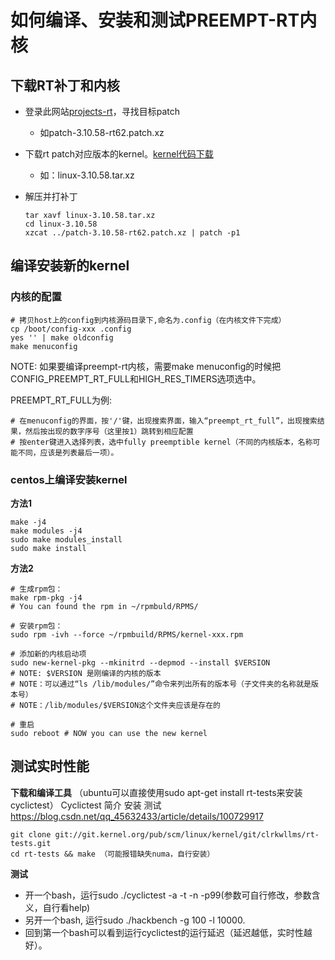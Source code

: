 如何编译、安装和测试PREEMPT-RT内核
==================================

下载RT补丁和内核
-------------------------------------------------------------------------------

* 登录此网站[projects-rt](https://www.kernel.org/pub/linux/kernel/projects/rt/)，寻找目标patch
	* 如patch-3.10.58-rt62.patch.xz
* 下载rt patch对应版本的kernel。[kernel代码下载](https://www.kernel.org/pub/linux/kernel/)
	* 如：linux-3.10.58.tar.xz
* 解压并打补丁

	```
	tar xavf linux-3.10.58.tar.xz
	cd linux-3.10.58
	xzcat ../patch-3.10.58-rt62.patch.xz | patch -p1
	```

编译安装新的kernel
-------------------------------------------------------------------------------

### 内核的配置

```
# 拷贝host上的config到内核源码目录下,命名为.config（在内核文件下完成）
cp /boot/config-xxx .config
yes '' | make oldconfig
make menuconfig
```

NOTE: 如果要编译preempt-rt内核，需要make menuconfig的时候把CONFIG_PREEMPT_RT_FULL和HIGH_RES_TIMERS选项选中。

PREEMPT_RT_FULL为例:

```
# 在menuconfig的界面，按'/'键，出现搜索界面，输入“preempt_rt_full”，出现搜索结果，然后按出现的数字序号（这里按1）跳转到相应配置
# 按enter键进入选择列表，选中fully preemptible kernel（不同的内核版本，名称可能不同，应该是列表最后一项）。
```

### centos上编译安装kernel

**方法1**

```
make -j4
make modules -j4
sudo make modules_install
sudo make install
```

**方法2**

```
# 生成rpm包：
make rpm-pkg -j4
# You can found the rpm in ~/rpmbuld/RPMS/

# 安装rpm包：
sudo rpm -ivh --force ~/rpmbuild/RPMS/kernel-xxx.rpm

# 添加新的内核启动项
sudo new-kernel-pkg --mkinitrd --depmod --install $VERSION
# NOTE: $VERSION 是刚编译的内核的版本
# NOTE：可以通过“ls /lib/modules/”命令来列出所有的版本号（子文件夹的名称就是版本号）
# NOTE：/lib/modules/$VERSION这个文件夹应该是存在的

# 重启
sudo reboot # NOW you can use the new kernel
```

测试实时性能
-------------------------------------------------------------------------------

**下载和编译工具**
（ubuntu可以直接使用sudo apt-get install rt-tests来安装cyclictest）
Cyclictest 简介 安装 测试
https://blog.csdn.net/qq_45632433/article/details/100729917

```
git clone git://git.kernel.org/pub/scm/linux/kernel/git/clrkwllms/rt-tests.git
cd rt-tests && make （可能报错缺失numa，自行安装）
```

**测试**

* 开一个bash，运行sudo ./cyclictest -a -t -n -p99(参数可自行修改，参数含义，自行看help)
* 另开一个bash, 运行sudo ./hackbench -g 100 -l 10000. 
* 回到第一个bash可以看到运行cyclictest的运行延迟（延迟越低，实时性越好）。
